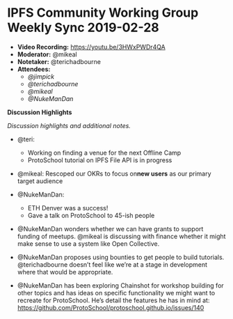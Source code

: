 # IPFS Community Working Group Weekly Sync 2019-02-28

-   **Video Recording:** <https://youtu.be/3HWxPWDr4QA> 
-   **Moderator:** @mikeal
-   **Notetaker:** @terichadbourne
-   **Attendees:**
    -   _@jimpick_
    -   _@terichadbourne_
    -   _@mikeal_
    -   _@NukeManDan_
  
**Discussion Highlights**

_Discussion highlights and additional notes._

-   @teri:

    -   Working on finding a venue for the next Offline Camp
    -   ProtoSchool tutorial on IPFS File API is in progress

-   @mikeal: Rescoped our OKRs to focus on**new users** as our primary target audience
-   @NukeManDan:

    -   ETH Denver was a success!
    -   Gave a talk on ProtoSchool to 45-ish people

-   @NukeManDan wonders whether we can have grants to support funding of meetups. @mikeal is discussing with finance whether it might make sense to use a system like Open Collective.
-   @NukeManDan proposes using bounties to get people to build tutorials. @terichadbourne doesn’t feel like we’re at a stage in development where that would be appropriate.
-   @NukeManDan has been exploring Chainshot for workshop building for other topics and has ideas on specific functionality we might want to recreate for ProtoSchool. He’s detail the features he has in mind at: <https://github.com/ProtoSchool/protoschool.github.io/issues/140> 

 

  

